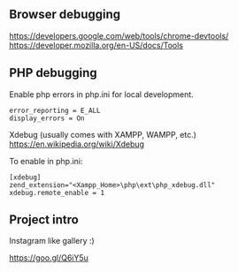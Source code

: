 ## Browser debugging

https://developers.google.com/web/tools/chrome-devtools/  
https://developer.mozilla.org/en-US/docs/Tools

## PHP debugging

Enable php errors in php.ini for local development.
```
error_reporting = E_ALL
display_errors = On
```

Xdebug (usually comes with XAMPP, WAMPP, etc.)  
https://en.wikipedia.org/wiki/Xdebug

To enable in php.ini:
```
[xdebug]
zend_extension="<Xampp_Home>\php\ext\php_xdebug.dll"
xdebug.remote_enable = 1
```

## Project intro

Instagram like gallery :)

https://goo.gl/Q6iY5u


